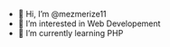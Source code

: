 - 👋 Hi, I’m @mezmerize11
- 👀 I’m interested in Web Developement
- 🌱 I’m currently learning PHP

<!---
mezmerize11/mezmerize11 is a ✨ special ✨ repository because its `README.md` (this file) appears on your GitHub profile.
You can click the Preview link to take a look at your changes.
--->
